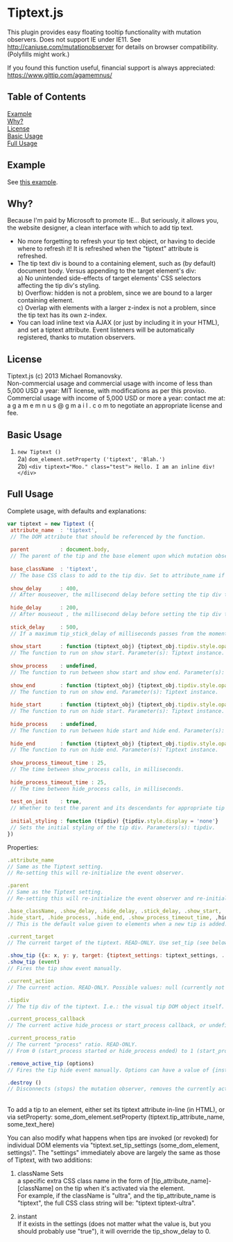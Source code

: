 Tiptext.js
===============

This plugin provides easy floating tooltip functionality with mutation observers.
Does not support IE under IE11. See http://caniuse.com/mutationobserver for details on browser compatibility. (Polyfills might work.)

If you found this function useful, financial support is always appreciated: https://www.gittip.com/agamemnus/

Table of Contents
-------------------------
[Example](#example) <br/>
[Why?](#why) <br/>
[License](#license) <br/>
[Basic Usage](#basic-usage) <br/>
[Full Usage](#full-usage) <br/>

Example
-------------------------
See [this example](http://agamemnus.github.io/tiptext.js/).

Why?
-------------------------

Because I'm paid by Microsoft to promote IE... But seriously, it allows you, the website designer, a clean interface with which to add tip text.

* No more forgetting to refresh your tip text object, or having to decide where to refresh it! It is refreshed when the "tiptext" attribute is refreshed.
* The tip text div is bound to a containing element, such as (by default) document body. Versus appending to the target element's div:
<br/>a) No unintended side-effects of target elements' CSS selectors affecting the tip div's styling.
<br/>b) Overflow: hidden is not a problem, since we are bound to a larger containing element.
<br/>c) Overlap with elements with a larger z-index is not a problem, since the tip text has its own z-index.
* You can load inline text via AJAX (or just by including it in your HTML), and set a tiptext attribute. Event listeners will be automatically registered, thanks to mutation observers.

License
-------------------------
Tiptext.js (c) 2013 Michael Romanovsky.
<br/>Non-commercial usage and commercial usage with income of less than 5,000 USD a year: MIT license, with modifications as per this proviso.
<br/>Commercial usage with income of 5,000 USD or more a year: contact me at: a g a m e m n u s @ g m a i l . c o m to negotiate an appropriate license and fee.

Basic Usage
-------------------------

1) ````new Tiptext ()````
<br/>2a) ````dom_element.setProperty ('tiptext', 'Blah.')````
<br/>2b) ````<div tiptext="Moo." class="test"> Hello. I am an inline div! </div>````

Full Usage
-------------------------
Complete usage, with defaults and explanations:
````Javascript
var tiptext = new Tiptext ({
 attribute_name  : 'tiptext',
 // The DOM attribute that should be referenced by the function.
 
 parent          : document.body,
 // The parent of the tip and the base element upon which mutation observers are set.
 
 base_className  : 'tiptext',
 // The base CSS class to add to the tip div. Set to attribute_name if not specified.
 
 show_delay      : 400,
 // After mouseover, the millisecond delay before setting the tip div to display: block.
 
 hide_delay      : 200,
 // After mouseout , the millisecond delay before setting the tip div to display: none.
 
 stick_delay     : 500,
 // If a maximum tip_stick_delay of milliseconds passes from the moment a tip is hidden, and a new tip is set to be shown, the new tip show delay is 0.
 
 show_start      : function (tiptext_obj) {tiptext_obj.tipdiv.style.opacity = 1},
 // The function to run on show start. Parameter(s): Tiptext instance.
 
 show_process    : undefined,
 // The function to run between show start and show end. Parameter(s): Tiptext instance, current_process_ratio.
 
 show_end        : function (tiptext_obj) {tiptext_obj.tipdiv.style.opacity = 1; tiptext_obj.tipdiv.style.display = 'block'},
 // The function to run on show end. Parameter(s): Tiptext instance.
 
 hide_start      : function (tiptext_obj) {tiptext_obj.tipdiv.style.opacity = 0},
 // The function to run on hide start. Parameter(s): Tiptext instance.
 
 hide_process    : undefined,
 // The function to run between hide start and hide end. Parameter(s): Tiptext instance, current_process_ratio.
 
 hide_end        : function (tiptext_obj) {tiptext_obj.tipdiv.style.opacity = 0; tiptext_obj.tipdiv.style.display = 'none'},
 // The function to run on hide end. Parameter(s): Tiptext instance.
 
 show_process_timeout_time : 25,
 // The time between show_process calls, in milliseconds.
 
 hide_process_timeout_time : 25,
 // The time between hide_process calls, in milliseconds.
 
 test_on_init    : true,
 // Whether to test the parent and its descendants for appropriate tip attributes immediately. Defaults to to true
 
 initial_styling : function (tipdiv) {tipdiv.style.display = 'none'}
 // Sets the initial styling of the tip div. Parameters(s): tipdiv.
})
````

Properties:
````Javascript
.attribute_name
// Same as the Tiptext setting.
// Re-setting this will re-initialize the event observer.

.parent
// Same as the Tiptext setting.
// Re-setting this will re-initialize the event observer and re-initialize the mousemove event listener on the new parent.

.base_className, .show_delay, .hide_delay, .stick_delay, .show_start, .show_process, .show_end,
.hide_start, .hide_process, .hide_end, .show_process_timeout_time, ,hide_process_timeout_time
// This is the default value given to elements when a new tip is added.

.current_target
// The current target of the tiptext. READ-ONLY. Use set_tip (see below) to set the tip target manually.

.show_tip ({x: x, y: y, target: {tiptext_settings: tiptext_settings, ... other DOM element properties (target must be a DOM element)}})
.show_tip (event)
// Fires the tip show event manually.

.current_action
// The current action. READ-ONLY. Possible values: null (currently not doing anything), 'hide' (currently hiding the tip), or 'show' (currently showing the tip).

.tipdiv
// The tip div of the tiptext. I.e.: the visual tip DOM object itself.

.current_process_callback
// The current active hide_process or start_process callback, or undefined. READ-ONLY.

.current_process_ratio
// The current "process" ratio. READ-ONLY.
// From 0 (start_process started or hide_process ended) to 1 (start_process ended or hide_process started).

.remove_active_tip (options)
// Fires the tip hide event manually. Options can have a value of {instant: true}, which hides the tip immediately, ignoring stick delay and hide delay values.

.destroy ()
// Disconnects (stops) the mutation observer, removes the currently active tip from the parent, and removes the parent's mousemove event listener..
````
<br/>
To add a tip to an element, either set its tiptext attribute in-line (in HTML), or via setProperty:
some_dom_element.setProperty (tiptext.tip_attribute_name, some_text_here)

You can also modify what happens when tips are invoked (or revoked) for individual DOM elements via "tiptext.set_tip_settings (some_dom_element, settings)". The "settings" immediately above are largely the same as those of Tiptext, with two additions:

1) className
Sets <br/>a specific extra CSS class name in the form of [tip_attribute_name]-[className] on the tip when it's activated via the element.
<br/>For example, if the className is "ultra", and the tip_attribute_name is "tiptext", the full CSS class string will be: "tiptext tiptext-ultra".

2) instant
<br/>If it exists in the settings (does not matter what the value is, but you should probably use "true"), it will override the tip_show_delay to 0.
